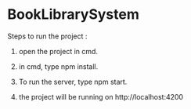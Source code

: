 # BookLibrarySystem

Steps to run the project : 

1. open the project in cmd.

2. in cmd, type npm install.

3. To run the server, type npm start.

4. the project will be running on http://localhost:4200
